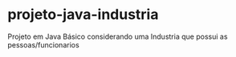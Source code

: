 # projeto-java-industria
 Projeto em Java Básico considerando uma Industria que possui as pessoas/funcionarios
